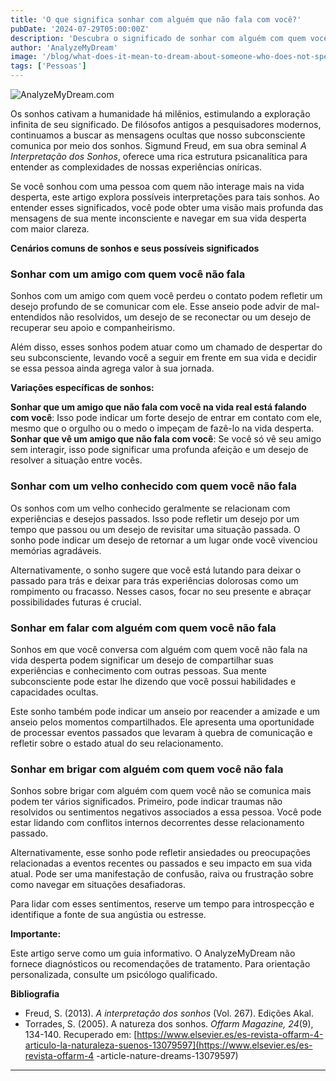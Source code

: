 ```yaml
---
title: 'O que significa sonhar com alguém que não fala com você?'
pubDate: '2024-07-29T05:00:00Z'
description: 'Descubra o significado de sonhar com alguém com quem você perdeu o contato e o que seu subconsciente pode estar tentando lhe comunicar.'
author: 'AnalyzeMyDream'
image: '/blog/what-does-it-mean-to-dream-about-someone-who-does-not-speak-to-you.jpeg'
tags: ['Pessoas']
---
```


![AnalyzeMyDream.com](/blog/what-does-it-mean-to-dream-about-someone-who-does-not-speak-to-you.jpeg)


Os sonhos cativam a humanidade há milênios, estimulando a exploração infinita de seu significado. De filósofos antigos a pesquisadores modernos, continuamos a buscar as mensagens ocultas que nosso subconsciente comunica por meio dos sonhos. Sigmund Freud, em sua obra seminal *A Interpretação dos Sonhos*, oferece uma rica estrutura psicanalítica para entender as complexidades de nossas experiências oníricas.

Se você sonhou com uma pessoa com quem não interage mais na vida desperta, este artigo explora possíveis interpretações para tais sonhos. Ao entender esses significados, você pode obter uma visão mais profunda das mensagens de sua mente inconsciente e navegar em sua vida desperta com maior clareza.

**Cenários comuns de sonhos e seus possíveis significados**

### Sonhar com um amigo com quem você não fala

Sonhos com um amigo com quem você perdeu o contato podem refletir um desejo profundo de se comunicar com ele. Esse anseio pode advir de mal-entendidos não resolvidos, um desejo de se reconectar ou um desejo de recuperar seu apoio e companheirismo.

Além disso, esses sonhos podem atuar como um chamado de despertar do seu subconsciente, levando você a seguir em frente em sua vida e decidir se essa pessoa ainda agrega valor à sua jornada. 

**Variações específicas de sonhos:**

**Sonhar que um amigo que não fala com você na vida real está falando com você**: Isso pode indicar um forte desejo de entrar em contato com ele, mesmo que o orgulho ou o medo o impeçam de fazê-lo na vida desperta.
**Sonhar que vê um amigo que não fala com você**: Se você só vê seu amigo sem interagir, isso pode significar uma profunda afeição e um desejo de resolver a situação entre vocês.

### Sonhar com um velho conhecido com quem você não fala

Os sonhos com um velho conhecido geralmente se relacionam com experiências e desejos passados. Isso pode refletir um desejo por um tempo que passou ou um desejo de revisitar uma situação passada. O sonho pode indicar um desejo de retornar a um lugar onde você vivenciou memórias agradáveis.

Alternativamente, o sonho sugere que você está lutando para deixar o passado para trás e deixar para trás experiências dolorosas como um rompimento ou fracasso. Nesses casos, focar no seu presente e abraçar possibilidades futuras é crucial.

### Sonhar em falar com alguém com quem você não fala

Sonhos em que você conversa com alguém com quem você não fala na vida desperta podem significar um desejo de compartilhar suas experiências e conhecimento com outras pessoas. Sua mente subconsciente pode estar lhe dizendo que você possui habilidades e capacidades ocultas.

Este sonho também pode indicar um anseio por reacender a amizade e um anseio pelos momentos compartilhados. Ele apresenta uma oportunidade de processar eventos passados ​​que levaram à quebra de comunicação e refletir sobre o estado atual do seu relacionamento.

### Sonhar em brigar com alguém com quem você não fala

Sonhos sobre brigar com alguém com quem você não se comunica mais podem ter vários significados. Primeiro, pode indicar traumas não resolvidos ou sentimentos negativos associados a essa pessoa. Você pode estar lidando com conflitos internos decorrentes desse relacionamento passado.

Alternativamente, esse sonho pode refletir ansiedades ou preocupações relacionadas a eventos recentes ou passados ​​e seu impacto em sua vida atual. Pode ser uma manifestação de confusão, raiva ou frustração sobre como navegar em situações desafiadoras.

Para lidar com esses sentimentos, reserve um tempo para introspecção e identifique a fonte de sua angústia ou estresse.

**Importante:**

Este artigo serve como um guia informativo. O AnalyzeMyDream não fornece diagnósticos ou recomendações de tratamento. Para orientação personalizada, consulte um psicólogo qualificado.

**Bibliografia**

* Freud, S. (2013). *A interpretação dos sonhos* (Vol. 267). Edições Akal.
* Torrades, S. (2005). A natureza dos sonhos. *Offarm Magazine, 24*(9), 134-140. Recuperado em: [https://www.elsevier.es/es-revista-offarm-4-articulo-la-naturaleza-suenos-13079597](https://www.elsevier.es/es-revista-offarm-4 -article-nature-dreams-13079597)

---